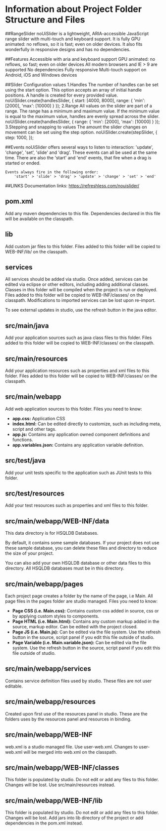 # Information about Project Folder Structure and Files

##RangeSlider
    noUiSlider is a lightweight, ARIA-accessible JavaScript range slider with multi-touch and keyboard support. It is fully GPU animated: no reflows, so it is fast; even on older devices. It also fits wonderfully in responsive designs and has no dependencies.

##Features
    Accessible with aria and keyboard support
    GPU animated: no reflows, so fast; even on older devices
    All modern browsers and IE > 9 are supported
    No dependencies
    Fully responsive
    Multi-touch support on Android, iOS and Windows devices


##Slider Configuration values
    1.Handles
        The number of handles can be set using the start option. This option accepts an array of initial handle positions. A handle is created for every provided value.
        noUiSlider.create(handlesSlider, {
            start: [4000, 8000],
            range: {
                'min': [2000],
                'max': [10000]
            }
        });
    2.Range
        All values on the slider are part of a range. The range has a minimum and maximum value. If the minimum value is equal to the maximum value, handles are evenly spread across the slider.
        noUiSlider.create(handlesSlider, {
            range: {
                'min': [2000],
                'max': [10000]
            }
        });
    3.Stepping and snapping to values
        The amount the slider changes on movement can be set using the step option.
        noUiSlider.create(stepSlider, {
            step: 1000,
        });

##Events
    noUiSlider offers several ways to listen to interaction: 'update', 'change', 'set', 'slide' and 'drag'. These events can all be used at the same time. There are also the 'start' and 'end' events, that fire when a drag is started or ended.

    Events always fire in the following order:
        'start' > 'slide' > 'drag' > 'update' > 'change' > 'set' > 'end'

##LINKS
    Documentation links: https://refreshless.com/nouislider/
    
## pom.xml
  Add any maven dependencies to this file. Dependencies declared in this file will be available on the classpath.

## lib
  Add custom jar files to this folder. Files added to this folder will be copied to WEB-INF/lib/ on the classpath.

## services
  All services should be added via studio. Once added, services can be edited via eclipse or other editors, including adding additional classes. 
  Classes in this folder will be compiled when the project is run or deployed.
  Files added to this folder will be copied to WEB-INF/classes/ on the classpath.
  Modifications to imported services can be lost upon re-import.

  To see external updates in studio, use the refresh button in the java editor.
 
## src/main/java
  Add your application sources such as java class files to this folder. 
  Files added to this folder will be copied to WEB-INF/classes/ on the classpath.
  
## src/main/resources
  Add your application resources such as properties and xml files to this folder. 
  Files added to this folder will be copied to WEB-INF/classes/ on the classpath.

## src/main/webapp
  Add web application sources to this folder.
  Files you need to know:
  - **app.css:** Application CSS
  - **index.html:** Can be edited directly to customize, such as including meta, script and other tags.
  - **app.js:** Contains any application owned component definitions and functions.
  - **app.variables.json:** Contains any application variable definition.

## src/test/java
  Add your unit tests specific to the application such as JUnit tests to this folder.

## src/test/resources
  Add your test resources such as properties and xml files to this folder.

## src/main/webapp/WEB-INF/data
  This data directory is for HSQLDB Databases.
  
  By default, it contains some sample databases.
  If your project does not use these sample database, you can delete these files and directory to reduce the size of your project.

  You can also add your own HSQLDB database or other data files to this directory. All HSQLDB databases must be in this directory.

## src/main/webapp/pages
  Each project page creates a folder by the name of the page, i.e Main. 
  All page files in the pages folder are studio managed. 
  Files you need to know:
  - **Page CSS (i.e. Main.css):** Contains custom css added in source, css or by applying custom styles to components.
  - **Page HTML (i.e. Main.html):** Contains any custom markup added in the source, markup editor. Can be edited with the project closed.
  - **Page JS (i.e. Main.js):** Can be edited via the file system. Use the refresh button in the source, script panel if you edit this file outside of studio.
  - **Page Variable (i.e. Main.variable.json):** Can be edited via the file system. Use the refresh button in the source, script panel if you edit this file outside of studio.

## src/main/webapp/services
  Contains service definition files used by studio. These files are not user editable. 

## src/main/webapp/resources
  Created upon first use of the resources panel in studio. These are the folders uses by the resources panel and resources in binding. 

## src/main/webapp/WEB-INF
  web.xml is a studio managed file. Use user-web.xml. Changes to user-web.xml will be merged into web.xml on the classpath.

## src/main/webapp/WEB-INF/classes
  This folder is populated by studio. Do not edit or add any files to this folder. Changes will be lost. Use src/main/resources instead.

## src/main/webapp/WEB-INF/lib
  This folder is populated by studio. Do not edit or add any files to this folder. Changes will be lost. Add jars into lib directory of the project or add dependencies in the pom.xml instead.
